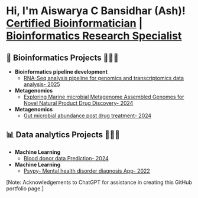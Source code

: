 <h1>Hi, I'm Aiswarya C Bansidhar (Ash)! <br/><a href="https://github.com/CbAsh07">Certified Bioinformatician</a> | <a href="https://www.linkedin.com/in/aiswarya-c-bansidhar-37447a188/">Bioinformatics Research Specialist</a></h1>

<h2>🧬 Bioinformatics Projects 👩🏻‍💻 </h2>

- <b>Bioinformatics pipeline development</b>
  - [RNA-Seq analysis pipeline for genomics and transcriptomics data analysis- 2025](https://github.com/CbAsh07/RNA-Seq_Pipeline)
- <b>Metagenomics</b>
  - [Exploring Marine microbial Metagenome Assembled Genomes for Novel Natural Product Drug Discovery- 2024](https://github.com/CbAsh07/Marine_MAGS)
- <b>Metagenomics</b>
  - [Gut microbial abundance post drug treatment- 2024](https://github.com/CbAsh07/Microbial_abundance)

<h2>📊 Data analytics Projects 👩🏻‍💻 </h2>

- <b>Machine Learning</b>
  - [Blood donor data Prediction- 2024](https://github.com/CbAsh07/ML_predict_blood_donation)
- <b>Machine Learning</b>
  - [Psypy- Mental health disorder diagnosis App- 2022](https://github.com/CbAsh07/PsyPy)


[Note: Acknowledgements to ChatGPT for assistance in creating this GitHub portfolio page.]


